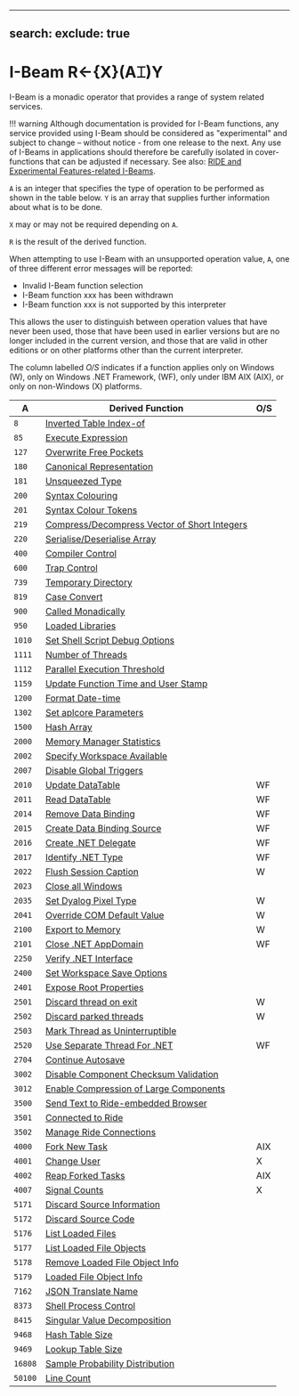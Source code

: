 <div style="display: none;">
  ⌶
</div>

---
search:
  exclude: true
---

<h1 class="heading"><span class="name">I-Beam</span> <span class="command">R←{X}(A⌶)Y</span></h1>

I-Beam is a monadic operator that provides a range of system related services.

!!! warning
    Although documentation is provided for I-Beam functions, any service provided using I-Beam should be considered as "experimental" and subject to change – without notice - from one release to the next. Any use of I-Beams in applications should therefore be carefully isolated in cover-functions that can be adjusted if necessary. See also: [RIDE and Experimental Features-related I-Beams](../the-i-beam-operator/supplementary-i-beam-functions.md).

`A` is an integer that specifies the type of operation to be performed  as shown in the table below. `Y` is an array that supplies further information about what is to be done.

`X` may or may not be required depending on `A`.

`R` is the result of the derived function.

When attempting to use  I-Beam with an unsupported operation value, `A`, one of three different error messages will be reported:

- Invalid I-Beam function selection
- I-Beam function xxx has been withdrawn
- I-Beam function xxx is not supported by this interpreter

This allows the user to distinguish between operation values that have never been used, those that have been used in earlier versions but are no longer included in the current version, and those
that are valid in other editions or on other platforms other than the current interpreter.


The column labelled *O/S* indicates if a function applies only on Windows (W), only on Windows .NET Framework, (WF), only under IBM AIX (AIX), or only on non-Windows (X) platforms.

|A      |Derived Function                                                                                           |O/S   |
|-------|-----------------------------------------------------------------------------------------------------------|------|
|`8`    |[Inverted Table Index-of](../the-i-beam-operator/inverted-table-index-of.md)                               |&nbsp;|
|`85`   |[Execute Expression](../the-i-beam-operator/execute-expression.md)                                         |&nbsp;|
|`127`  |[Overwrite Free Pockets](../the-i-beam-operator/overwrite-free-pockets.md)                                 |&nbsp;|
|`180`  |[Canonical Representation](../the-i-beam-operator/canonical-representation.md)                             |&nbsp;|
|`181`  |[Unsqueezed Type](../the-i-beam-operator/unsqueezed-type.md)                                               |&nbsp;|
|`200`  |[Syntax Colouring](../the-i-beam-operator/syntax-colouring.md)                                             |&nbsp;|
|`201`  |[Syntax Colour Tokens](../the-i-beam-operator/syntax-colour-tokens.md)                                     |&nbsp;|
|`219`  |[Compress/Decompress Vector of Short Integers](../the-i-beam-operator/compress-vector-of-short-integers.md)|&nbsp;|
|`220`  |[Serialise/Deserialise Array](../the-i-beam-operator/serialise-array.md)                                   |&nbsp;|
|`400`  |[Compiler Control](../the-i-beam-operator/compiler-control.md)                                             |&nbsp;|
|`600`  |[Trap Control](../the-i-beam-operator/trap-control.md)                                                     |&nbsp;|
|`739`  |[Temporary Directory](../the-i-beam-operator/temporary-directory.md)                                       |&nbsp;|
|`819`  |[Case Convert](../the-i-beam-operator/case-convert.md)                                                     |&nbsp;|
|`900`  |[Called Monadically](../the-i-beam-operator/called-monadically.md)                                         |&nbsp;|
|`950`  |[Loaded Libraries](../the-i-beam-operator/loaded-libraries.md)                                             |&nbsp;|
|`1010` |[Set Shell Script Debug Options](../the-i-beam-operator/set-shell-script-debug-options.md)                 |&nbsp;|
|`1111` |[Number of Threads](../the-i-beam-operator/number-of-threads.md)                                           |&nbsp;|
|`1112` |[Parallel Execution Threshold](../the-i-beam-operator/parallel-execution-threshold.md)                     |&nbsp;|
|`1159` |[Update Function Time and User Stamp](../the-i-beam-operator/update-function-timestamp.md)                 |&nbsp;|
|`1200` |[Format Date-time](../the-i-beam-operator/format-datetime.md)                                              |&nbsp;|
|`1302` |[Set aplcore Parameters](../the-i-beam-operator/set-aplcore-parameters.md)                                 |&nbsp;|
|`1500` |[Hash Array](../the-i-beam-operator/hash-array.md)                                                         |&nbsp;|
|`2000` |[Memory Manager Statistics](../the-i-beam-operator/memory-manager-statistics.md)                           |&nbsp;|
|`2002` |[Specify Workspace Available](../the-i-beam-operator/specify-workspace-available.md)                       |&nbsp;|
|`2007` |[Disable Global Triggers](../the-i-beam-operator/disable-global-triggers.md)                               |&nbsp;|
|`2010` |[Update DataTable](../the-i-beam-operator/update-datatable.md)                                             |WF    |
|`2011` |[Read DataTable](../the-i-beam-operator/read-datatable.md)                                                 |WF    |
|`2014` |[Remove Data Binding](../the-i-beam-operator/remove-data-binding.md)                                       |WF    |
|`2015` |[Create Data Binding Source](../the-i-beam-operator/create-data-binding-source.md)                         |WF    |
|`2016` |[Create .NET Delegate](../the-i-beam-operator/create-net-delegate.md)                                      |WF    |
|`2017` |[Identify .NET Type](../the-i-beam-operator/identify-net-type.md)                                          |WF    |
|`2022` |[Flush Session Caption](../the-i-beam-operator/flush-session-caption.md)                                   |W     |
|`2023` |[Close all Windows](../the-i-beam-operator/close-all-windows.md)                                           |&nbsp;|
|`2035` |[Set Dyalog Pixel Type](../the-i-beam-operator/set-dyalog-pixel-type.md)                                   |W     |
|`2041` |[Override COM Default Value](../the-i-beam-operator/override-com-default-value.md)                         |W     |
|`2100` |[Export to Memory](../the-i-beam-operator/export-to-memory.md)                                             |W     |
|`2101` |[Close .NET AppDomain](../the-i-beam-operator/close-net-appdomain.md)                                      |WF    |
|`2250` |[Verify .NET Interface](../the-i-beam-operator/verify-net-interface.md)                                    |&nbsp;|
|`2400` |[Set Workspace Save Options](../the-i-beam-operator/set-workspace-save-options.md)                         |&nbsp;|
|`2401` |[Expose Root Properties](../the-i-beam-operator/expose-root-properties.md)                                 |&nbsp;|
|`2501` |[Discard thread on exit](../the-i-beam-operator/discard-thread-on-exit.md)                                 |W     |
|`2502` |[Discard parked threads](../the-i-beam-operator/discard-parked-threads.md)                                 |W     |
|`2503` |[Mark Thread as Uninterruptible](../the-i-beam-operator/mark-thread-as-uninterruptible.md)                 |&nbsp;|
|`2520` |[Use Separate Thread For .NET](../the-i-beam-operator/use-separate-thread-for-net.md)                      |WF    |
|`2704` |[Continue Autosave](../the-i-beam-operator/continue-autosave.md)                                           |&nbsp;|
|`3002` |[Disable Component Checksum Validation](../the-i-beam-operator/disable-component-checksum-validation.md)   |&nbsp;|
|`3012` |[Enable Compression of Large Components](../the-i-beam-operator/enable-compression-of-large-components.md) |&nbsp;|
|`3500` |[Send Text to Ride-embedded Browser](../the-i-beam-operator/send-text-to-ride-embedded-browser.md)         |&nbsp;|
|`3501` |[Connected to Ride](../the-i-beam-operator/connected-to-the-ride.md)                                       |&nbsp;|
|`3502` |[Manage Ride Connections](../the-i-beam-operator/manage-ride-connections.md)                               |&nbsp;|
|`4000` |[Fork New Task](../the-i-beam-operator/fork-new-task.md)                                                   |AIX   |
|`4001` |[Change User](../the-i-beam-operator/change-user.md)                                                       |X     |
|`4002` |[Reap Forked Tasks](../the-i-beam-operator/reap-forked-tasks.md)                                           |AIX   |
|`4007` |[Signal Counts](../the-i-beam-operator/signal-counts.md)                                                   |X     |
|`5171` |[Discard Source Information](../the-i-beam-operator/discard-source-information.md)                         |&nbsp;|
|`5172` |[Discard Source Code](../the-i-beam-operator/discard-source-code.md)                                       |&nbsp;|
|`5176` |[List Loaded Files](../the-i-beam-operator/list-loaded-files.md)                                           |&nbsp;|
|`5177` |[List Loaded File Objects](../the-i-beam-operator/list-loaded-file-objects.md)                             |&nbsp;|
|`5178` |[Remove Loaded File Object Info](../the-i-beam-operator/remove-loaded-file-object-info.md)                 |&nbsp;|
|`5179` |[Loaded File Object Info](../the-i-beam-operator/loaded-file-object-info.md)                               |&nbsp;|
|`7162` |[JSON Translate Name](../the-i-beam-operator/json-translate-name.md)                                       |&nbsp;|
|`8373` |[Shell Process Control](../the-i-beam-operator/shell-process-control.md)                                   |&nbsp;|
|`8415` |[Singular Value Decomposition](../the-i-beam-operator/singular-value-decomposition.md)                     |&nbsp;|
|`9468` |[Hash Table Size](../the-i-beam-operator/hash-table-size.md)                                               |&nbsp;|
|`9469` |[Lookup Table Size](../the-i-beam-operator/lookup-table-size.md)                                           |&nbsp;|
|`16808`|[Sample Probability Distribution](../the-i-beam-operator/sample-probability-distribution.md)               |&nbsp;|
|`50100`|[Line Count](../the-i-beam-operator/line-count.md)                                                         |&nbsp;|
